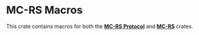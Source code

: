 # MC-RS Macros

This crate contains macros for both the **[MC-RS Protocol](https://github.com/EightFactorial/MC-RS/tree/main/crates/mc-rs-proto)** and **[MC-RS](https://github.com/EightFactorial/MC-RS)** crates.